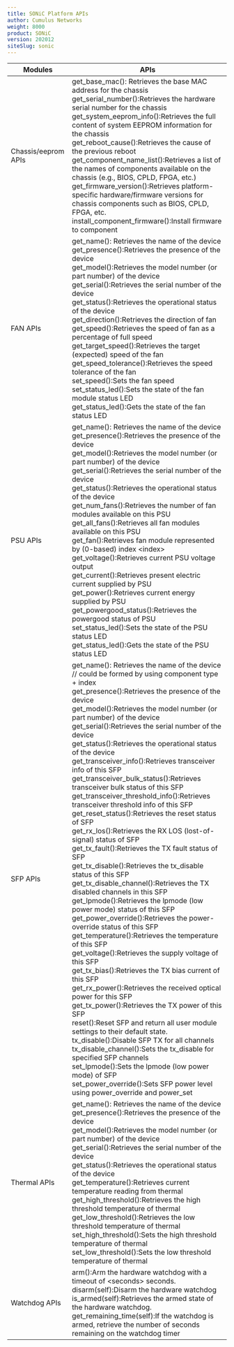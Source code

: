 ```yaml
---
title: SONiC Platform APIs
author: Cumulus Networks
weight: 8000
product: SONiC
version: 202012
siteSlug: sonic
---
```


| Modules | APIs |
| ------- | ---- |
| Chassis/eeprom APIs | get_base_mac(): Retrieves the base MAC address for the chassis<br />get_serial_number():Retrieves the hardware serial number for the chassis<br />get_system_eeprom_info():Retrieves the full content of system EEPROM information for the chassis<br />get_reboot_cause():Retrieves the cause of the previous reboot<br />get_component_name_list():Retrieves a list of the names of components available on the chassis (e.g., BIOS, CPLD, FPGA, etc.)<br />get_firmware_version():Retrieves platform-specific hardware/firmware versions for chassis components such as BIOS, CPLD, FPGA, etc.<br />install_component_firmware():Install firmware to component |
| FAN APIs | get_name(): Retrieves the name of the device<br />get_presence():Retrieves the presence of the device<br />get_model():Retrieves the model number (or part number) of the device<br />get_serial():Retrieves the serial number of the device<br />get_status():Retrieves the operational status of the device<br />get_direction():Retrieves the direction of fan<br />get_speed():Retrieves the speed of fan as a percentage of full speed<br />get_target_speed():Retrieves the target (expected) speed of the fan<br />get_speed_tolerance():Retrieves the speed tolerance of the fan<br />set_speed():Sets the fan speed<br />set_status_led():Sets the state of the fan module status LED<br />get_status_led():Gets the state of the fan status LED |
| PSU APIs | get_name(): Retrieves the name of the device<br />get_presence():Retrieves the presence of the device<br />get_model():Retrieves the model number (or part number) of the device<br />get_serial():Retrieves the serial number of the device<br />get_status():Retrieves the operational status of the device<br />get_num_fans():Retrieves the number of fan modules available on this PSU<br />get_all_fans():Retrieves all fan modules available on this PSU<br />get_fan():Retrieves fan module represented by (0-based) index &lt;index><br />get_voltage():Retrieves current PSU voltage output<br />get_current():Retrieves present electric current supplied by PSU<br />get_power():Retrieves current energy supplied by PSU<br />get_powergood_status():Retrieves the powergood status of PSU<br />set_status_led():Sets the state of the PSU status LED<br />get_status_led():Gets the state of the PSU status LED |
| SFP APIs | get_name(): Retrieves the name of the device // could be formed by using component type + index<br />get_presence():Retrieves the presence of the device<br />get_model():Retrieves the model number (or part number) of the device<br />get_serial():Retrieves the serial number of the device<br />get_status():Retrieves the operational status of the device<br />get_transceiver_info():Retrieves transceiver info of this SFP<br />get_transceiver_bulk_status():Retrieves transceiver bulk status of this SFP<br />get_transceiver_threshold_info():Retrieves transceiver threshold info of this SFP<br />get_reset_status():Retrieves the reset status of SFP<br />get_rx_los():Retrieves the RX LOS (lost-of-signal) status of SFP<br />get_tx_fault():Retrieves the TX fault status of SFP<br />get_tx_disable():Retrieves the tx_disable status of this SFP<br />get_tx_disable_channel():Retrieves the TX disabled channels in this SFP<br />get_lpmode():Retrieves the lpmode (low power mode) status of this SFP<br />get_power_override():Retrieves the power-override status of this SFP<br />get_temperature():Retrieves the temperature of this SFP<br />get_voltage():Retrieves the supply voltage of this SFP<br />get_tx_bias():Retrieves the TX bias current of this SFP<br />get_rx_power():Retrieves the received optical power for this SFP<br />get_tx_power():Retrieves the TX power of this SFP<br />reset():Reset SFP and return all user module settings to their default state.<br />tx_disable():Disable SFP TX for all channels<br />tx_disable_channel():Sets the tx_disable for specified SFP channels<br />set_lpmode():Sets the lpmode (low power mode) of SFP<br />set_power_override():Sets SFP power level using power_override and power_set |
| Thermal APIs | get_name(): Retrieves the name of the device<br />get_presence():Retrieves the presence of the device<br />get_model():Retrieves the model number (or part number) of the device<br />get_serial():Retrieves the serial number of the device<br />get_status():Retrieves the operational status of the device<br />get_temperature():Retrieves current temperature reading from thermal<br />get_high_threshold():Retrieves the high threshold temperature of thermal<br />get_low_threshold():Retrieves the low threshold temperature of thermal<br />set_high_threshold():Sets the high threshold temperature of thermal<br />set_low_threshold():Sets the low threshold temperature of thermal |
| Watchdog APIs | arm():Arm the hardware watchdog with a timeout of &lt;seconds> seconds.<br />disarm(self):Disarm the hardware watchdog<br />is_armed(self):Retrieves the armed state of the hardware watchdog.<br />get_remaining_time(self):If the watchdog is armed, retrieve the number of seconds remaining on the watchdog timer |
